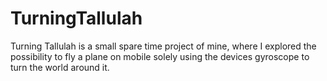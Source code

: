 # TurningTallulah

Turning Tallulah is a small spare time project of mine, where I explored the possibility to fly a plane on mobile solely using the devices gyroscope to turn the world around it.
